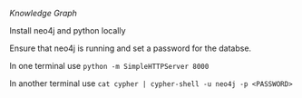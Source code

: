 *Knowledge Graph*

Install neo4j and python locally

Ensure that neo4j is running and set a password for the databse.

In one terminal use `python -m SimpleHTTPServer 8000`

In another terminal use `cat cypher | cypher-shell -u neo4j -p <PASSWORD>`
